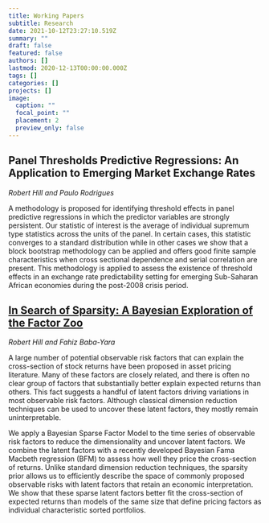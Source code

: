 ```yaml
---
title: Working Papers
subtitle: Research
date: 2021-10-12T23:27:10.519Z
summary: ""
draft: false
featured: false
authors: []
lastmod: 2020-12-13T00:00:00.000Z
tags: []
categories: []
projects: []
image:
  caption: ""
  focal_point: ""
  placement: 2
  preview_only: false
---
```

## Panel Thresholds Predictive Regressions: An Application to Emerging Market Exchange Rates

*Robert Hill and Paulo Rodrigues*

A methodology is proposed for identifying threshold effects in panel predictive regressions in which the predictor variables are strongly persistent. Our statistic of interest is the average of individual supremum type statistics across the units of the panel. In certain cases, this statistic converges to a standard distribution while in other cases we show that a block bootstrap methodology can be applied and offers good finite sample characteristics when cross sectional dependence and serial correlation are present. This methodology is applied to assess the existence of threshold effects in an exchange rate predictability setting for emerging Sub-Saharan African economies during the post-2008 crisis period. 



## [In Search of Sparsity: A Bayesian Exploration of the Factor Zoo](https://drive.google.com/file/d/1IVF3ifXUlfW2J0lIIhWlOYCIXb4r7SGQ/view?usp=sharing)

*Robert Hill and Fahiz Baba-Yara*

A large number of potential observable risk factors that can explain the cross-section of stock returns have been proposed in asset pricing literature. Many of these factors are closely related, and there is often no clear group of factors that substantially better explain expected returns than others. This fact suggests a handful of latent factors driving variations in most observable risk factors. Although classical dimension reduction techniques can be used to uncover these latent factors, they mostly remain uninterpretable. 

We apply a Bayesian Sparse Factor Model to the time series of observable risk factors to reduce the dimensionality and uncover latent factors. We combine the latent factors with a recently developed Bayesian Fama Macbeth regression (BFM) to assess how well they price the cross-section of returns. Unlike standard dimension reduction techniques, the sparsity prior allows us to efficiently describe the space of commonly proposed observable risks with latent factors that retain an economic interpretation. We show that these sparse latent factors better fit the cross-section of expected returns than models of the same size that define pricing factors as individual characteristic sorted portfolios.
